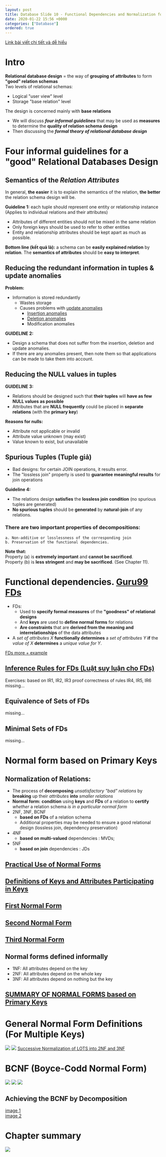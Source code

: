 ```yaml
---
layout: post
title: Database Slide 10 - Functional Dependencies and Normalization for Relational Databases
date: 2020-01-22 15:56 +0000
categories: ["Database"]
ordered: true
---
```

[Link bài viết chi tiết và dễ hiểu](https://www.brainkart.com/article/Informal-Design-Guidelines-for-Relation-Schemas_11495/)
# Intro
**Relational database design** = the way of **grouping of attributes** to form **"good" relation schemas**  
Two levels of relational schemas:
* Logical "user view" level
* Storage "base relation" level  

The design is concerned mainly with **base relations**
* We will discuss **_four informal guidelines_** that may be used as **measures** to determine the **quality of relation schema design**  
* Then discussing the **_formal theory of relational database design_**


# Four informal guidelines for a "good" Relational Databases Design
## Semantics of the _**Relation Attributes**_
In general, **the easier** it is to explain the semantics of the relation, **the better** the relation schema design will be.

**Guideline 1:** each tuple should represent one entity or relationship instance (Applies to individual relations and their attributes)
* Attributes of different entities should not be mixed in the same relation
* Only foreign keys should be used to refer to other entities
* Entity and relationship attributes should be kept apart as much as possible.

**Bottom line (kết quả là):** a schema can be **easily explained relation** by **relation**. The **semantics of attributes** should be **easy to interpret**.


## Reducing the redundant information in tuples & update anomalies
**Problem:**
* Information is stored redundantly
    * Wastes storage 
    * Causes problems with [update anomalies](/assets/img/2020-01-23-01-25-36.png)
      * [Insertion anomalies](/assets/img/2020-01-23-01-25-57.png)
      * [Deletion anomalies](/assets/img/2020-01-23-01-26-33.png)
      * Modification anomalies


**GUIDELINE 2:**
* Design a schema that does not suffer from the insertion, deletion and update anomalies.
* If there are any anomalies present, then note them so that applications can be made to take them into account.


## Reducing the NULL values in tuples
**GUIDELINE 3:**

* Relations should be designed such that **their tuples** will **have as few NULL values as possible** 
* Attributes that are **NULL frequently** could be placed in **separate relations** (with the **primary key**)

**Reasons for nulls:**

* Attribute not applicable or invalid 
* Attribute value unknown (may exist) 
* Value known to exist, but unavailable

## Spurious Tuples (Tuple giả)
* Bad designs: for certain JOIN operations, it results error.
* The "lossless join" property is used to **guarantee meaningful results** for join operations

**Guideline 4:**
* The relations design **satisfies** the **lossless join condition** (no spurious tuples are generated)
* **No spurious tuples** should be **generated** by **natural-join** of any relations.

### There are two important properties of decompositions:

    a. Non-additive or losslessness of the corresponding join
    b. Preservation of the functional dependencies.

**Note that:**  
Property (a) is **extremely important** and **cannot be sacrificed**.  
Property (b) is **less stringent** and **may be sacrificed**. (See Chapter 11).
# Functional dependencies. [Guru99 FDs](https://www.guru99.com/dbms-functional-dependency.html)
* FDs:
  * Used to **specify formal measures** of the **"goodness" of relational designs** 
  * And **keys** are used to **define normal forms** for relations 
  * **Are constraints** that are **derived from the meaning and interrelationships** of the data attributes  
* A _set of attributes X_ **functionally determines** a _set of attributes Y_ **if** the _value of X_ **determines** a _unique value for Y_.  

[ FDs more + example](/assets/img/2020-01-23-13-02-02.png)

## [Inference Rules for FDs (Luật suy luận cho FDs)](/assets/img/2020-01-23-13-08-27.png)
Exercises: based on IR1, IR2, IR3 proof correctness of rules IR4, IR5, IR6  
missing...  
## Equivalence of Sets of FDs
missing...
## Minimal Sets of FDs
missing...
# Normal form based on Primary Keys
## Normalization of Relations:
* The process of **decomposing** _unsatisfactory "bad" relations_ by **breaking** up their _attributes_ **into** _smaller relations_  
* **Normal form:** **condition** using **keys** and **FDs** of a relation to **certify** _whether_ a relation schema _is in a particular normal form_  
* 2NF, 3NF, BCNF
    * **based on FDs** of a relation schema
    * Additional properties may be needed to ensure a good relational design (lossless join, dependency preservation)
* 4NF
    * **based on multi-valued** dependencies : MVDs;
* 5NF
    * **based on join** dependencies : JDs

## [Practical Use of Normal Forms](/assets/img/2020-01-23-13-37-17.png)
## [Definitions of Keys and Attributes Participating in Keys](/assets/img/2020-01-23-13-38-31.png)
## [First Normal Form](/assets/img/2020-01-23-13-40-27.png)
## [Second Normal Form](/assets/img/2020-01-23-13-41-29.png)
## [Third Normal Form](/assets/img/2020-01-23-13-42-49.png)
## Normal forms defined informally
* 1NF: All attributes depend on the key
* 2NF: All attributes depend on the whole key
* 3NF: All attributes depend on nothing but the key


## [SUMMARY OF NORMAL FORMS based on Primary Keys](/assets/img/2020-01-23-13-47-25.png)

# General Normal Form Definitions (For Multiple Keys)
![](/assets/img/2020-01-23-13-52-47.png)
![](/assets/img/2020-01-23-13-53-19.png)
[Successive Normalization of LOTS into 2NF and 3NF](/assets/img/2020-01-23-13-55-01.png)

# BCNF (Boyce-Codd Normal Form)
![](/assets/img/2020-01-23-13-56-21.png)
![](/assets/img/2020-01-23-13-56-50.png)
![](/assets/img/2020-01-23-13-57-12.png)
## Achieving the BCNF by Decomposition
[image 1](/assets/img/2020-01-23-13-57-32.png)  
[image 2](/assets/img/2020-01-23-13-57-50.png)
# Chapter summary
![](/assets/img/2020-01-23-14-00-07.png)